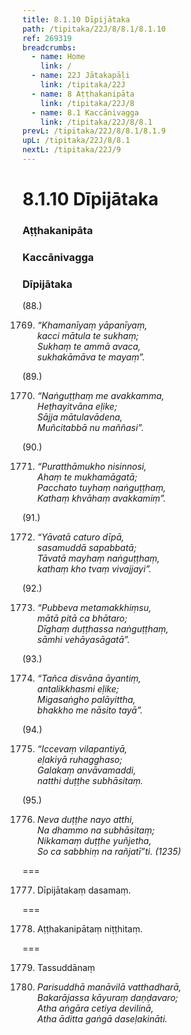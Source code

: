 ```yaml
---
title: 8.1.10 Dīpijātaka
path: /tipitaka/22J/8/8.1/8.1.10
ref: 269319
breadcrumbs:
  - name: Home
    link: /
  - name: 22J Jātakapāḷi
    link: /tipitaka/22J
  - name: 8 Aṭṭhakanipāta
    link: /tipitaka/22J/8
  - name: 8.1 Kaccānivagga
    link: /tipitaka/22J/8/8.1
prevL: /tipitaka/22J/8/8.1/8.1.9
upL: /tipitaka/22J/8/8.1
nextL: /tipitaka/22J/9
---
```


# 8.1.10 Dīpijātaka

### Aṭṭhakanipāta

### Kaccānivagga

### Dīpijātaka

(88.)

1769. _“Khamanīyaṃ yāpanīyaṃ,_  
_kacci mātula te sukhaṃ;_  
_Sukhaṃ te ammā avaca,_  
_sukhakāmāva te mayaṃ”._  


(89.)

1770. _“Naṅguṭṭhaṃ me avakkamma,_  
_Heṭhayitvāna eḷike;_  
_Sājja mātulavādena,_  
_Muñcitabbā nu maññasi”._  


(90.)

1771. _“Puratthāmukho nisinnosi,_  
_Ahaṃ te mukhamāgatā;_  
_Pacchato tuyhaṃ naṅguṭṭhaṃ,_  
_Kathaṃ khvāhaṃ avakkamiṃ”._  


(91.)

1772. _“Yāvatā caturo dīpā,_  
_sasamuddā sapabbatā;_  
_Tāvatā mayhaṃ naṅguṭṭhaṃ,_  
_kathaṃ kho tvaṃ vivajjayi”._  


(92.)

1773. _“Pubbeva metamakkhiṃsu,_  
_mātā pitā ca bhātaro;_  
_Dīghaṃ duṭṭhassa naṅguṭṭhaṃ,_  
_sāmhi vehāyasāgatā”._  


(93.)

1774. _“Tañca disvāna āyantiṃ,_  
_antalikkhasmi eḷike;_  
_Migasaṅgho palāyittha,_  
_bhakkho me nāsito tayā”._  


(94.)

1775. _“Iccevaṃ vilapantiyā,_  
_eḷakiyā ruhagghaso;_  
_Galakaṃ anvāvamaddi,_  
_natthi duṭṭhe subhāsitaṃ._  


(95.)

1776. _Neva duṭṭhe nayo atthi,_  
_Na dhammo na subhāsitaṃ;_  
_Nikkamaṃ duṭṭhe yuñjetha,_  
_So ca sabbhiṃ na rañjatī”ti. (1235)_  


===

1777. Dīpijātakaṃ dasamaṃ.



===

1778. Aṭṭhakanipātaṃ niṭṭhitaṃ.



===

1779. Tassuddānaṃ



1780. _Parisuddhā manāvilā vatthadharā,_  
_Bakarājassa kāyuraṃ daṇḍavaro;_  
_Atha aṅgāra cetiya devilinā,_  
_Atha āditta gaṅgā daseḷakināti._  



